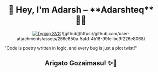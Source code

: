 <div align="center">
<h1>👋 Hey, I'm Adarsh –  **Adarshteq** 👨‍💻</h1>
</div>

<div align="center">
 <a href="https://git.io/typing-svg"><img src="https://readme-typing-svg.herokuapp.com?font=Fira+Code&pause=1000&color=3B82F6&width=435&lines=Frontend+Developer;+Enthusiast+in+AI+Tools;Graphic+Designer;AI+ML+Engineer" alt="Typing SVG" /></a>
 ![github](https://github.com/user-attachments/assets/266e850a-5afd-4b18-99fe-bc9f226e8068)
</div>

"Code is poetry written in logic, and every bug is just a plot twist!"

<div align="center">
<h2>Arigato Gozaimasu! ✨🤍</h2>
</div>

